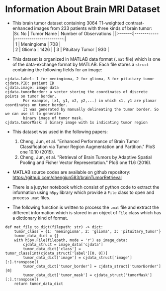 # Information About Brain MRI Dataset

* This brain tumor dataset containing 3064 T1-weighted contrast-enhanced images from 233 patients with three kinds of brain tumor:  
	|Sr. No | Tumor Name | Number of Observations |
	|:-------:|------------|:------------------------:|  
	|	1	|	Meningioma	|	708	|  
	|	2	 |	Glioma	|	1426	| 
	|	3	|	Pituitary Tumor	|	930	|

* This dataset is organized in MATLAB data format (`.mat` file) which is one of the data-exchange format by MATLAB. Each file stores a `struct` containing the following fields for an image:

```text
cjdata.label: 1 for meningioma, 2 for glioma, 3 for pituitary tumor
cjdata.PID: patient ID
cjdata.image: image data
cjdata.tumorBorder: a vector storing the coordinates of discrete points on tumor border.
		For example, [x1, y1, x2, y2,...] in which x1, y1 are planar coordinates on tumor border.
		It was generated by manually delineating the tumor border. So we can use it to generate
		binary image of tumor mask.
cjdata.tumorMask: a binary image with 1s indicating tumor region
```

* This dataset was used in the following papers:
	1. Cheng, Jun, et al. "Enhanced Performance of Brain Tumor Classification via Tumor Region Augmentation and Partition." PloS one 10.10 (2015).
	2. Cheng, Jun, et al. "Retrieval of Brain Tumors by Adaptive Spatial Pooling and Fisher Vector Representation." PloS one 11.6 (2016). 
	
* MATLAB source codes are available on github repository: https://github.com/chengjun583/brainTumorRetrieval  
* There is a jupyter notebook which consist of python code to extract the information using `h5py` library which provide a `File` class to open and process `.mat` files.  
* The following function is written to process the `.mat` file and extract the different information which is stored in an object of `File` class which has a dictionary kind of format.
```python3
def mat_file_to_dict(filepath: str) -> dict:
    tumor_class = {1: 'meningioma', 2: 'glioma', 3: 'pituitary_tumor'}
	tumor_data_dict = {}
	with h5py.File(filepath, mode = 'r') as image_data:
		cjdata_struct = image_data['cjdata']
		tumor_data_dict['class'] = tumor_class[int(cjdata_struct['label'][0, 0])]
		tumor_data_dict['image'] = cjdata_struct['image'][:].transpose()
		tumor_data_dict['tumor_border'] = cjdata_struct['tumorBorder'][0]
		tumor_data_dict['tumor_mask'] = cjdata_struct['tumorMask'][:].transpose()
	return tumor_data_dict
```
